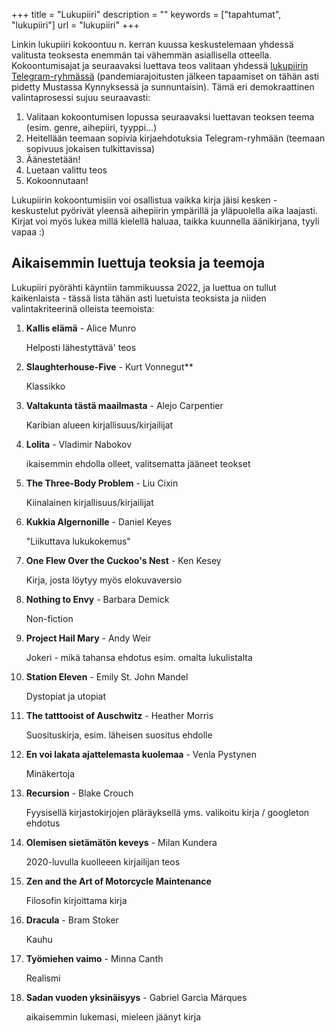 +++
title = "Lukupiiri"
description = ""
keywords = ["tapahtumat", "lukupiiri"]
url = "lukupiiri"
+++

Linkin lukupiiri kokoontuu n. kerran kuussa keskustelemaan yhdessä valitusta teoksesta enemmän tai vähemmän asiallisella otteella. Kokoontumisajat ja
seuraavaksi luettava teos valitaan yhdessä [lukupiirin Telegram-ryhmässä](https://t.me/+SFwSBN8MrGNkMDA0) (pandemiarajoitusten jälkeen tapaamiset on tähän asti pidetty Mustassa Kynnyksessä ja sunnuntaisin). Tämä eri demokraattinen valintaprosessi sujuu seuraavasti:

1. Valitaan kokoontumisen lopussa seuraavaksi luettavan teoksen teema (esim. genre, aihepiiri, tyyppi...)
2. Heitellään teemaan sopivia kirjaehdotuksia Telegram-ryhmään (teemaan sopivuus jokaisen tulkittavissa)
3. Äänestetään!
4. Luetaan valittu teos
5. Kokoonnutaan!

Lukupiirin kokoontumisiin voi osallistua vaikka kirja jäisi kesken - keskustelut pyörivät yleensä aihepiirin ympärillä ja yläpuolella aika laajasti. Kirjat voi myös lukea millä kielellä haluaa, taikka
kuunnella äänikirjana, tyyli vapaa :)

## Aikaisemmin luettuja teoksia ja teemoja

Lukupiiri pyörähti käyntiin tammikuussa 2022, ja luettua on tullut kaikenlaista - tässä lista tähän asti luetuista teoksista ja niiden valintakriteerinä olleista teemoista:

1. **Kallis elämä** - Alice Munro

    Helposti lähestyttävä' teos

2. **Slaughterhouse-Five** - Kurt Vonnegut**

    Klassikko

3. **Valtakunta tästä maailmasta** - Alejo Carpentier

    Karibian alueen kirjallisuus/kirjailijat

4. **Lolita** - Vladimir Nabokov

    ikaisemmin ehdolla olleet, valitsematta jääneet teokset

5. **The Three-Body Problem** - Liu Cixin 

    Kiinalainen kirjallisuus/kirjailijat

6. **Kukkia Algernonille** - Daniel Keyes

    "Liikuttava lukukokemus"

7. **One Flew Over the Cuckoo's Nest** - Ken Kesey

    Kirja, josta löytyy myös elokuvaversio

8. **Nothing to Envy** - Barbara Demick 
    
    Non-fiction

9. **Project Hail Mary** - Andy Weir
    
    Jokeri - mikä tahansa ehdotus esim. omalta lukulistalta

10. **Station Eleven** - Emily St. John Mandel

    Dystopiat ja utopiat

11. **The tatttooist of Auschwitz** - Heather Morris

    Suosituskirja, esim. läheisen suositus ehdolle

12. **En voi lakata ajattelemasta kuolemaa** - Venla Pystynen

    Minäkertoja

13. **Recursion** - Blake Crouch 

    Fyysisellä kirjastokirjojen pläräyksellä yms. valikoitu kirja / googleton ehdotus

14. **Olemisen sietämätön keveys** - Milan Kundera

    2020-luvulla kuolleeen kirjailijan teos

15. **Zen and the Art of Motorcycle Maintenance**

    Filosofin kirjoittama kirja

16. **Dracula** - Bram Stoker

    Kauhu

17. **Työmiehen vaimo** - Minna Canth

    Realismi

18. **Sadan vuoden yksinäisyys** - Gabriel Garcìa Márques 

    aikaisemmin lukemasi, mieleen jäänyt kirja

